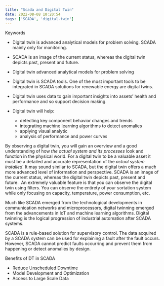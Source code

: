 ```yaml
---
title: "Scada and Digital Twin"
date: 2022-08-08 10:20:54
tags: ['SCADA', 'digital-twin']
---
```


Keywords
- Digital twin is advanced analytical models for problem solving. SCADA mainly only for monitoring.
- SCADA is an image of the current status, whereas the digital twin depicts past, present and future. 


- Digital twin advanced analytical models for problem solving 
- Digital twin is SCADA tools. One of the most important tools to be integrated in SCADA solutions for renewable energy are digital twins.
- Digital twin uses data to gain important insights into assets’ health and performance and so support decision making. 
- Digital twin will help:
	- detecting key  component behavior changes and trends
	- integrating machine learning algorithms to detect anomalies
	- applying visual analytic 
	- analysis of performance and power curves

By observing a digital twin, you will gain an overview and a good understanding of how _the actual system and its processes_ look and function in the physical world. For a digital twin to be a valuable asset it must be a detailed and accurate representation of the _actual system installed_.
It may sound similar to SCADA, but the digital twin offers a much more advanced level of information and perspective. SCADA is an image of the current status, whereas the digital twin depicts past, present and future.  An extremely valuable feature is that you can observe the digital twin using filters. You can observe the entirety of your sortation system while only focusing on capacity, temperature, power consumption, etc.

Much like SCADA emerged from the technological developments in communication networks and microprocessors, digital twinning emerged from the advancements in IoT and machine learning algorithms. Digital twinning is the logical progression of industrial automation after SCADA systems. 

SCADA is a rule-based solution for supervisory control. The data acquired by a SCADA system can be used for explaining a fault after the fault occurs. However, SCADA cannot predict faults occurring and prevent them from happening or detect anomalies by design.

Benefits of DT in SCADA 
- Reduce Unscheduled Downtime 
- Model Development and Optimization 
- Access to Large Scale Data